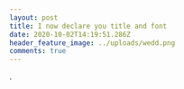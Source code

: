 ```yaml
---
layout: post
title: I now declare you title and font
date: 2020-10-02T14:19:51.286Z
header_feature_image: ../uploads/wedd.png
comments: true
---
```

.